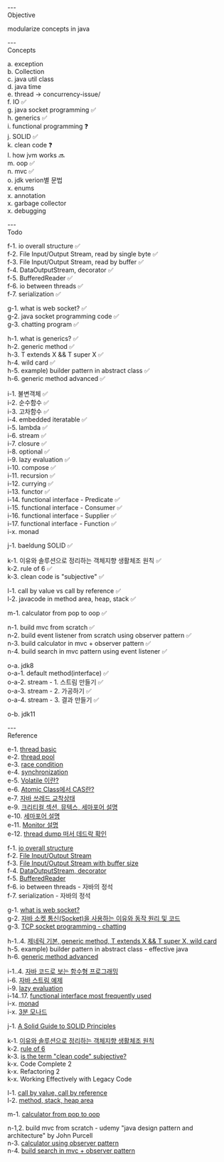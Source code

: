 ---\
Objective

modularize concepts in java



---\
Concepts


a. exception\
b. Collection\
c. java util class\
d. java time\
e. thread -> concurrency-issue/\
f. IO :white_check_mark:\
g. java socket programming :white_check_mark:\
h. generics :white_check_mark:\
i. functional programming :question:\
j. SOLID :white_check_mark:\
k. clean code :question:\
l. how jvm works :soon:\
m. oop :white_check_mark:\
n. mvc :white_check_mark:\
o. jdk verion별 문법\
x. enums\
x. annotation\
x. garbage collector\
x. debugging




---\
Todo


f-1. io overall structure :white_check_mark:\
f-2. File Input/Output Stream, read by single byte :white_check_mark:\
f-3. File Input/Output Stream, read by buffer :white_check_mark:\
f-4. DataOutputStream, decorator :white_check_mark:\
f-5. BufferedReader :white_check_mark:\
f-6. io between threads :white_check_mark:\
f-7. serialization :white_check_mark:


g-1. what is web socket? :white_check_mark:\
g-2. java socket programming code :white_check_mark:\
g-3. chatting program :white_check_mark:


h-1. what is generics? :white_check_mark:\
h-2. generic method :white_check_mark:\
h-3. T extends X && T super X :white_check_mark:\
h-4. wild card :white_check_mark:\
h-5. example) builder pattern in abstract class :white_check_mark:\
h-6. generic method advanced :white_check_mark:


i-1. 불변객체 :white_check_mark:\
i-2. 순수함수 :white_check_mark:\
i-3. 고차함수 :white_check_mark:\
i-4. embedded iteratable :white_check_mark:\
i-5. lambda :white_check_mark:\
i-6. stream :white_check_mark:\
i-7. closure :white_check_mark:\
i-8. optional :white_check_mark:\
i-9. lazy evaluation :white_check_mark:\
i-10. compose :white_check_mark:\
i-11. recursion :white_check_mark:\
i-12. currying :white_check_mark:\
i-13. functor :white_check_mark:\
i-14. functional interface - Predicate :white_check_mark:\
i-15. functional interface - Consumer :white_check_mark:\
i-16. functional interface - Supplier :white_check_mark:\
i-17. functional interface - Function :white_check_mark:\
i-x. monad

j-1. baeldung SOLID :white_check_mark:

k-1. 이유와 솔루션으로 정리하는 객체지향 생활체조 원칙 :white_check_mark:\
k-2. rule of 6 :white_check_mark:\
k-3. clean code is "subjective" :white_check_mark:

l-1. call by value vs call by reference :white_check_mark:\
l-2. javacode in method area, heap, stack :white_check_mark:

m-1. calculator from pop to oop :white_check_mark:

n-1. build mvc from scratch :white_check_mark:\
n-2. build event listener from scratch using observer pattern :white_check_mark:\
n-3. build calculator in mvc + observer pattern :white_check_mark:\
n-4. build search in mvc pattern using event listener :white_check_mark:

o-a. jdk8\
o-a-1. default method(interface) :white_check_mark:\
o-a-2. stream - 1. 스트림 만들기 :white_check_mark:\
o-a-3. stream - 2. 가공하기 :white_check_mark:\
o-a-4. stream - 3. 결과 만들기 :white_check_mark:


o-b. jdk11


---\
Reference


e-1. [thread basic](https://github.com/woowacourse/jwp-hands-on) \
e-2. [thread pool](https://github.com/woowacourse/jwp-hands-on) \
e-3. [race condition](https://hudi.blog/race-condition-critical-section-mutual-exclusion/) \
e-4. [synchronization](https://github.com/woowacourse/jwp-hands-on) \
e-5. [Volatile 이란?](https://ttl-blog.tistory.com/238) \
e-6. [Atomic Class에서 CAS란?](https://javaplant.tistory.com/23#:~:text=AtomicInteger%EB%9E%80%20%EC%9B%90%EC%9E%90%EC%84%B1%EC%9D%84,%ED%95%98%EA%B8%B0%20%EC%9C%84%ED%95%B4%EC%84%9C%20%EA%B3%A0%EC%95%88%EB%90%9C%20%EB%B0%A9%EB%B2%95%EC%9D%B4%EB%8B%A4.) \
e-7. [자바 쓰레드 교착상태](https://math-coding.tistory.com/175) \
e-9. [크리티컬 섹션, 뮤텍스, 세마포어 설명](https://do-rang.tistory.com/90) \
e-10. [세마포어 설명](https://javaplant.tistory.com/30?category=789385) \
e-11. [Monitor 설명](https://velog.io/@hosunghan0821/Java-Monitor) \
e-12. [thread dump 떠서 데드락 확인](https://syundev.tistory.com/284?category=870166)


f-1. [io overall structure](https://www.youtube.com/watch?v=FqqzbRPSAks&list=PLz4XWo74AOafFAkhYJK3SDBIrXjsaIu66&index=15) \
f-2. [File Input/Output Stream](https://www.youtube.com/watch?v=fpOGpBywvR4&list=PLz4XWo74AOafFAkhYJK3SDBIrXjsaIu66&index=16) \
f-3. [File Input/Output Stream with buffer size](https://www.youtube.com/watch?v=4DtJ1QcZZkI&list=PLz4XWo74AOafFAkhYJK3SDBIrXjsaIu66&index=17) \
f-4. [DataOutputStream, decorator](https://www.youtube.com/watch?v=ewZhpmriRN8&list=PLz4XWo74AOafFAkhYJK3SDBIrXjsaIu66&index=19) \
f-5. [BufferedReader](https://www.youtube.com/watch?v=vaOjTx5pPhY&list=PLz4XWo74AOafFAkhYJK3SDBIrXjsaIu66&index=20) \
f-6. io between threads - 자바의 정석 \
f-7. serialization - 자바의 정석


g-1. [what is web socket?](https://www.youtube.com/watch?v=yXPCg5eupGM) \
g-2. [자바 소켓 통신(Socket)을 사용하는 이유와 동작 원리 및 코드](https://wildeveloperetrain.tistory.com/122) \
g-3. [TCP socket programming - chatting](https://lktprogrammer.tistory.com/64?category=672211)


h-1..4. [제네릭 기본, generic method, T extends X && T super X, wild card](https://www.youtube.com/watch?v=Vv0PGUxOzq0) \
h-5. example) builder pattern in abstract class - effective java\
h-6. [generic method advanced](https://devlog-wjdrbs96.tistory.com/201)


i-1..4. [자바 코드로 보는 함수형 프로그래밍](https://warpgate3.tistory.com/entry/%EC%9E%90%EB%B0%94%EC%BD%94%EB%93%9C%EB%A1%9C-%EB%B3%B4%EB%8A%94-%ED%95%A8%EC%88%98%ED%98%95-%ED%94%84%EB%A1%9C%EA%B7%B8%EB%9E%98%EB%B0%8D-Functional-Programming-in-Java) \
i-6. [자바 스트림 예제](https://madplay.github.io/post/java-streams-examples) \
i-9. [lazy evaluation](https://sthwin.tistory.com/21#:~:text=%EC%9E%90%EB%B0%94%EC%97%90%EC%84%9C%20%EC%9D%BC%EA%B8%89%ED%95%A8%EC%88%98%EC%97%90%20%EA%B0%80%EC%9E%A5%20%EA%B0%80%EA%B9%8C%EC%9A%B4%20%EA%B2%83%EC%9D%B4%20%EB%9E%8C%EB%8B%A4%ED%91%9C%ED%98%84%20%28Lambda,expressions%29%EC%9D%B4%EB%8B%A4.Function%2CConsumer%2CPredicate%2CSupplier%EC%99%80%20%EA%B0%99%EC%9D%80%20%ED%95%A8%EC%88%98%ED%98%95%20%EC%9D%B8%ED%84%B0%ED%8E%98%EC%9D%B4%EC%8A%A4%EB%93%A4%EC%9D%B4%20%EC%A4%80%EB%B9%84%EB%90%98%EC%96%B4%20%EC%9E%88%EC%9C%BC%EB%A9%B0java.util.function%ED%8C%A8%ED%82%A4%EC%A7%80%20%EB%82%B4%EC%97%90%20%EC%A1%B4%EC%9E%AC%ED%95%9C%EB%8B%A4.) \
i-14..17. [functional interface most frequently used](https://yhmane.tistory.com/203) \
i-x. [monad](https://www.youtube.com/channel/UCrlZnbV0o2cnUNWdEORTxsw/videos) \
i-x. [3분 모나드](https://overcurried.com/3%EB%B6%84%20%EB%AA%A8%EB%82%98%EB%93%9C/)


j-1. [A Solid Guide to SOLID Principles](https://www.baeldung.com/solid-principles)


k-1. [이유와 솔루션으로 정리하는 객체지향 생활체조 원칙](https://hudi.blog/thoughtworks-anthology-object-calisthenics/) \
k-2. [rule of 6](https://davidamos.dev/the-rule-of-six/) \
k-3. [is the term "clean code" subjective?](https://www.youtube.com/watch?v=ou6x2qcLOLI) \
k-x. Code Complete 2 \
k-x. Refactoring 2 \
k-x. Working Effectively with Legacy Code


l-1. [call by value, call by reference](https://gyoogle.dev/blog/computer-language/Java/Call%20by%20value%20&%20Call%20by%20reference.html) \
l-2. [method, stack, heap area](https://www.youtube.com/watch?v=Vd1C3-wHc4Y&ab_channel=%EC%BD%94%EB%93%9C%EB%9D%BC%EB%96%BC)


m-1. [calculator from pop to oop](https://github.com/serverwizard/oop-practice)

n-1,2. build mvc from scratch - udemy "java design pattern and architecture" by John Purcell\
n-3. [calculator using observer pattern](https://dev4-me.tistory.com/entry/MVC-%ED%8C%A8%ED%84%B4%EC%9D%84-%EC%82%AC%EC%9A%A9%ED%95%98%EC%97%AC-Java-SWING%EC%9C%BC%EB%A1%9C-%EA%B3%84%EC%82%B0%EA%B8%B0-%ED%94%84%EB%A1%9C%EA%B7%B8%EB%9E%A8-%EB%A7%8C%EB%93%A4%EA%B8%B0) \
n-4. [build search in mvc + observer pattern](https://link-intersystems.com/blog/2013/07/20/the-mvc-pattern-implemented-with-java-swing/)
